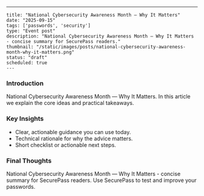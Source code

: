 ---
    title: "National Cybersecurity Awareness Month — Why It Matters"
    date: "2025-09-15"
    tags: ['passwords', 'security']
    type: "Event post"
    description: "National Cybersecurity Awareness Month — Why It Matters - concise summary for SecurePass readers."
    thumbnail: "/static/images/posts/national-cybersecurity-awareness-month-why-it-matters.png"
    status: "draft"
    scheduled: true
    ---

### Introduction
National Cybersecurity Awareness Month — Why It Matters. In this article we explain the core ideas and practical takeaways.

### Key Insights
- Clear, actionable guidance you can use today.
- Technical rationale for why the advice matters.
- Short checklist or actionable next steps.

### Final Thoughts
National Cybersecurity Awareness Month — Why It Matters - concise summary for SecurePass readers. Use SecurePass to test and improve your passwords.
